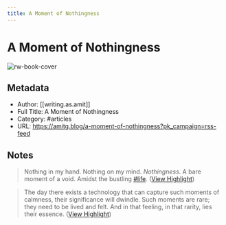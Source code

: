 ```yaml
---
title: A Moment of Nothingness
---
```

# A Moment of Nothingness

![rw-book-cover](https://cdn.writeas.net/img/w-sq-light.png)

## Metadata
- Author: [[writing.as.amit]]
- Full Title: A Moment of Nothingness
- Category: #articles
- URL: https://amitg.blog/a-moment-of-nothingness?pk_campaign=rss-feed

## Notes
> Nothing in my hand. Nothing on my mind. *Nothingness*. A bare moment of a void. Amidst the bustling [#life](https://amitg.blog/tag:life). ([View Highlight](https://read.readwise.io/read/01gxa3vkdy724gf5mk5jay5ppn))

> The day there exists a technology that can capture such moments of calmness, their significance will dwindle. Such moments are rare; they need to be lived and felt. And in that feeling, in that rarity, lies their essence. ([View Highlight](https://read.readwise.io/read/01gxa3vxynjwrhcjhdbpgcpr9p))

